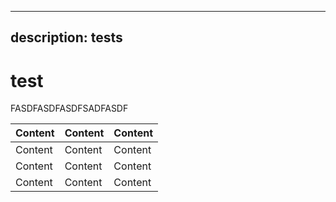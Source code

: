 ***

## description: tests

# test

FASDFASDFASDFSADFASDF

| Content | Content | Content |
| ------- | ------- | ------- |
| Content | Content | Content |
| Content | Content | Content |
| Content | Content | Content |
